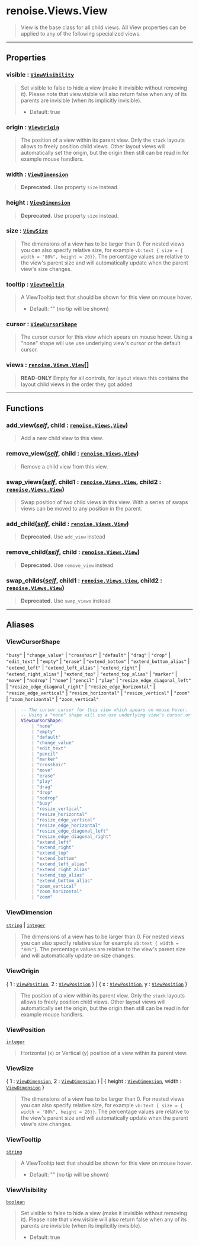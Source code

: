 # renoise.Views.View<a name="renoise.Views.View"></a>  
> View is the base class for all child views. All View properties can be
> applied to any of the following specialized views.  

<!-- toc -->
  

---  
## Properties
### visible : [`ViewVisibility`](#ViewVisibility)<a name="visible"></a>
> Set visible to false to hide a view (make it invisible without removing
> it). Please note that view.visible will also return false when any of its
> parents are invisible (when its implicitly invisible).
> * Default: true

### origin : [`ViewOrigin`](#ViewOrigin)<a name="origin"></a>
> The position of a view within its parent view.
> Only the `stack` layouts allows to freely position child views. Other
> layout views will automatically set the origin, but the origin
> then still can be read in for example mouse handlers.

### width : [`ViewDimension`](#ViewDimension)<a name="width"></a>
> **Deprecated.** Use property `size` instead.

### height : [`ViewDimension`](#ViewDimension)<a name="height"></a>
> **Deprecated.** Use property `size` instead.

### size : [`ViewSize`](#ViewSize)<a name="size"></a>
> The dimensions of a view has to be larger than 0.
> For nested views you can also specify relative size, for example 
> `vb:text { size = { width = "80%", height = 20}}`. 
> The percentage values are relative to the view's parent size and will 
> automatically update when the parent view's size changes.

### tooltip : [`ViewTooltip`](#ViewTooltip)<a name="tooltip"></a>
> A ViewTooltip text that should be shown for this view on mouse hover.
> * Default: "" (no tip will be shown)

### cursor : [`ViewCursorShape`](#ViewCursorShape)<a name="cursor"></a>
> The cursor cursor for this view which apears on mouse hover.
> Using a "none" shape will use use underlying view's cursor or the default cursor.

### views : [`renoise.Views.View`](../../API/renoise/renoise.Views.View.md)[]<a name="views"></a>
> **READ-ONLY** Empty for all controls, for layout views this contains the
> layout child views in the order they got added

  

---  
## Functions
### add_view([*self*](../../API/builtins/self.md), child : [`renoise.Views.View`](../../API/renoise/renoise.Views.View.md))<a name="add_view"></a>
> Add a new child view to this view.
### remove_view([*self*](../../API/builtins/self.md), child : [`renoise.Views.View`](../../API/renoise/renoise.Views.View.md))<a name="remove_view"></a>
> Remove a child view from this view.
### swap_views([*self*](../../API/builtins/self.md), child1 : [`renoise.Views.View`](../../API/renoise/renoise.Views.View.md), child2 : [`renoise.Views.View`](../../API/renoise/renoise.Views.View.md))<a name="swap_views"></a>
> Swap position of two child views in this view. With a series of swaps views
> can be moved to any position in the parent.
### add_child([*self*](../../API/builtins/self.md), child : [`renoise.Views.View`](../../API/renoise/renoise.Views.View.md))<a name="add_child"></a>
> **Deprecated.** Use `add_view` instead
### remove_child([*self*](../../API/builtins/self.md), child : [`renoise.Views.View`](../../API/renoise/renoise.Views.View.md))<a name="remove_child"></a>
> **Deprecated.** Use `remove_view` instead
### swap_childs([*self*](../../API/builtins/self.md), child1 : [`renoise.Views.View`](../../API/renoise/renoise.Views.View.md), child2 : [`renoise.Views.View`](../../API/renoise/renoise.Views.View.md))<a name="swap_childs"></a>
> **Deprecated.** Use `swap_views` instead  



---  
## Aliases  
### ViewCursorShape<a name="ViewCursorShape"></a>
`"busy"` | `"change_value"` | `"crosshair"` | `"default"` | `"drag"` | `"drop"` | `"edit_text"` | `"empty"` | `"erase"` | `"extend_bottom"` | `"extend_bottom_alias"` | `"extend_left"` | `"extend_left_alias"` | `"extend_right"` | `"extend_right_alias"` | `"extend_top"` | `"extend_top_alias"` | `"marker"` | `"move"` | `"nodrop"` | `"none"` | `"pencil"` | `"play"` | `"resize_edge_diagonal_left"` | `"resize_edge_diagonal_right"` | `"resize_edge_horizontal"` | `"resize_edge_vertical"` | `"resize_horizontal"` | `"resize_vertical"` | `"zoom"` | `"zoom_horizontal"` | `"zoom_vertical"`  
> ```lua
> -- The cursor cursor for this view which apears on mouse hover.
> -- Using a "none" shape will use use underlying view's cursor or the default cursor.
> ViewCursorShape:
>     | "none"
>     | "empty"
>     | "default"
>     | "change_value"
>     | "edit_text"
>     | "pencil"
>     | "marker"
>     | "crosshair"
>     | "move"
>     | "erase"
>     | "play"
>     | "drag"
>     | "drop"
>     | "nodrop"
>     | "busy"
>     | "resize_vertical"
>     | "resize_horizontal"
>     | "resize_edge_vertical"
>     | "resize_edge_horizontal"
>     | "resize_edge_diagonal_left"
>     | "resize_edge_diagonal_right"
>     | "extend_left"
>     | "extend_right"
>     | "extend_top"
>     | "extend_bottom"
>     | "extend_left_alias"
>     | "extend_right_alias"
>     | "extend_top_alias"
>     | "extend_bottom_alias"
>     | "zoom_vertical"
>     | "zoom_horizontal"
>     | "zoom"
> ```  
  
### ViewDimension<a name="ViewDimension"></a>
[`string`](../../API/builtins/string.md) | [`integer`](../../API/builtins/integer.md)  
> The dimensions of a view has to be larger than 0.
> For nested views you can also specify relative size
> for example `vb:text { width = "80%"}`. The percentage values are
> relative to the view's parent size and will automatically update on size changes.  
  
### ViewOrigin<a name="ViewOrigin"></a>
{ 1 : [`ViewPosition`](#ViewPosition), 2 : [`ViewPosition`](#ViewPosition) } | { x : [`ViewPosition`](#ViewPosition), y : [`ViewPosition`](#ViewPosition) }  
> The position of a view within its parent view.
> Only the `stack` layouts allows to freely position child views. Other
> layout views will automatically set the origin, but the origin
> then still can be read in for example mouse handlers.  
  
### ViewPosition<a name="ViewPosition"></a>
[`integer`](../../API/builtins/integer.md)  
> Horizontal (x) or Vertical (y) position of a view within its parent view.  
  
### ViewSize<a name="ViewSize"></a>
{ 1 : [`ViewDimension`](#ViewDimension), 2 : [`ViewDimension`](#ViewDimension) } | { height : [`ViewDimension`](#ViewDimension), width : [`ViewDimension`](#ViewDimension) }  
> The dimensions of a view has to be larger than 0.
> For nested views you can also specify relative size, for example 
> `vb:text { size = { width = "80%", height = 20}}`. 
> The percentage values are relative to the view's parent size and will 
> automatically update when the parent view's size changes.  
  
### ViewTooltip<a name="ViewTooltip"></a>
[`string`](../../API/builtins/string.md)  
> A ViewTooltip text that should be shown for this view on mouse hover.
> * Default: "" (no tip will be shown)  
  
### ViewVisibility<a name="ViewVisibility"></a>
[`boolean`](../../API/builtins/boolean.md)  
> Set visible to false to hide a view (make it invisible without removing
> it). Please note that view.visible will also return false when any of its
> parents are invisible (when its implicitly invisible).
> * Default: true  
  


